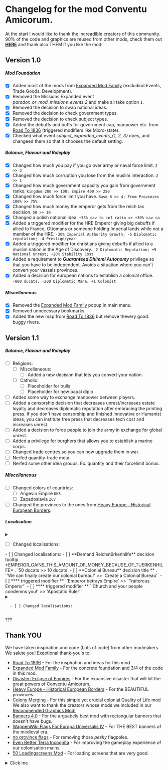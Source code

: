 #  Changelog for the mod Conventu Amicorum.
At the start I would like to thank the increadible creators of this community. 90% of the code and graphics are reused from other mods, check them out [**HERE**](https://github.com/xnrado/conventu-amicorum/blob/main/CHANGELOG.md#thank-you) and thank also THEM if you like the mod!
## Version 1.0
##### Mod Foundation
- [x] Added most of the mods from [Expanded Mod Family](https://steamcommunity.com/workshop/filedetails/?id=1626860092) (excludind Events, Trade Goods, Development). 
- [x] Removed the Missions Expanded event *paradox_or_mod_missions_events.2* and make all take option `1`.
- [x] Removed the decision to swap national ideas.
- [x] Removed the decision to check government types.
- [x] Removed the decision to check subject types.
- [x] Added the debuffs and buffs for government cap, manpower etc. from [Road To 1836](https://steamcommunity.com/sharedfiles/filedetails/?id=2895913903&searchtext=1836) (triggered modifiers like Micro-state).
- [x] Checked what event *subject_expanded_events_{1, 2, 3}* does, and changeed them so that it chooses the default setting.
##### Balance, Flavour and Roleplay
- [x] Changed how much you pay if you go over army or naval force limit. `2 >> 3`
- [x] Changed how much corruption you lose from the muslim interaction. `2 >> 1`
- [x] Changed how much government capacity you gain from government ranks. `Kingdom 200 >> 100; Empire 400 >> 250`
- [x] Changed how much force limit you have. `Base 6 >> 4; From Provinces 100% >> 75%`
- [x] Changed how much money the emperor gets from the reich tax decision. `50 >> 10`
- [x] Changed a polish national idea. `+33% cav to inf ratio >> +30% cav ca`
- [x] Added a triggered modifier for the HRE Emperor giving big debuffs if allied to France, Ottomans or someone holding Imperial lands while not a member of the HRE. `-30% Imperial Authority Growth; -5 Diplomatic reputation; -4 Prestige/year`
- [x] Added a triggered modifier for christians giving debuffs if allied to a muslim nation in the Age of Discovery. `-2 Diplomatic Reputation; +5 National Unrest; +20% Stability Cost`
- [x] Added a requirement to ***Guaranteed Dhimmi Autonomy*** privilege so that you have to be independent. Avoids a situation where you can't convert your vassals provinces.
- [x] Added a decision for european nations to establish a colonial office. `-800 ducats; -200 Diplomatic Mana; +1 Colonist`
##### Miscellaneous 
- [x] Removed the [Expanded Mod Family](https://steamcommunity.com/workshop/filedetails/?id=1626860092) popup in main menu.
- [x] Removed unnecessary bookmarks.
- [x] Added the new map from [Road To 1836](https://steamcommunity.com/sharedfiles/filedetails/?id=2895913903&searchtext=1836) but remove thevery good. buggy rivers.

## Version 1.1
##### Balance, Flavour and Roleplay
- [ ] Religions:
    - [ ] Miscellaneous:
        - [ ] Added a new decision that lets you convert your nation.
    - [ ] Catholic:
        - [ ] Placeholder for bulls 
        - [ ] Placeholder for new papal diplo
- [ ] Added some way to exchange manpower between players.
- [ ] Added a censorship decision that decreases unrest/increases estate loyalty and decreases diplomatic reputation after embracing the printing press. If you don't have censorship and finished Innovative or Humanist ideas, you can institute free press that decreases tech cost and increases unrest.
- [ ] Added a decision to force people to join the army in exchange for global unrest. 
- [ ] Added a privilege for burghers that allows you to establish a marine corps.
- [ ] Changed trade centres so you can now upgrade them in war.
- [ ] Nerfed quantity-trade meta.
- [ ] Nerfed some other idea groups. Ex. quantity and their forcelimit bonus.
##### Miscellaneous 
- [ ] Changed colors of countries:
    - [ ] Angevin Empire `UKS `
    - [ ] Zapadoslavia `ZCV `
- [ ] Changed the provinces to the ones from [Heavy Europe - Historical European Borders](https://steamcommunity.com/sharedfiles/filedetails/?id=2163051328).
##### Localisation
<details>
  <summary>
  
  - [ ] Changed localisations:
      
  </summary>
  
    - [ ] **Demand Reichstürkenhilfe** decision tooltip *EMPEROR_GAINS_THIS_AMOUNT_OF_MONEY_BECAUSE_OF_TUERKENHILFE* . `50 ducats >> 10 ducats`
    - [ ] **Colonial Bureau** decision title ** . `'We can finally create our colonial bureau!' >> 'Create a Colonial Bureau'`
    - [ ] **** triggered modifier ** `'Emperor betrays Empire' >> 'Traitorous Emperor'`
    - [ ] **** triggered modifier ** `'Church and your people condemns you!' >> 'Apostatic Ruler'`

</details>
- [ ] Changed localisations:
    - [ ] **Demand Reichstürkenhilfe** decision tooltip *EMPEROR_GAINS_THIS_AMOUNT_OF_MONEY_BECAUSE_OF_TUERKENHILFE* . `50 ducats >> 10 ducats`
    - [ ] **Colonial Bureau** decision title ** . `'We can finally create our colonial bureau!' >> 'Create a Colonial Bureau'`
    - [ ] **** triggered modifier ** `'Emperor betrays Empire' >> 'Traitorous Emperor'`
    - [ ] **** triggered modifier ** `'Church and your people condemns you!' >> 'Apostatic Ruler'`

<details>
    
  <summary>
      
      - [ ] Changed localisations:
    
  </summary>
    
    - [ ] **Demand Reichstürkenhilfe** decision tooltip *EMPEROR_GAINS_THIS_AMOUNT_OF_MONEY_BECAUSE_OF_TUERKENHILFE* . `50 ducats >> 10 ducats`
    - [ ] **Colonial Bureau** decision title ** . `'We can finally create our colonial bureau!' >> 'Create a Colonial Bureau'`
    - [ ] **** triggered modifier ** `'Emperor betrays Empire' >> 'Traitorous Emperor'`
    - [ ] **** triggered modifier ** `'Church and your people condemns you!' >> 'Apostatic Ruler'`
    
</details>

???

## Thank YOU
We have taken inspiration and code (Lots of code) from other modmakers. We salute you! Exeptional thank-you's to:
+   [Road To 1836](https://steamcommunity.com/sharedfiles/filedetails/?id=2895913903&searchtext=1836) - For the inspiration and ideas for this mod.
+   [Expanded Mod Family](https://steamcommunity.com/workshop/filedetails/?id=1626860092) - For the concrete foundation and 3/4 of the code in this mod.
+   [Disaster: Eclipse of Empires](https://steamcommunity.com/sharedfiles/filedetails/?id=2805088800) - For the expansive disaster that will hit the great powers of Conventu Amicorum.
+   [Heavy Europe - Historical European Borders](https://steamcommunity.com/sharedfiles/filedetails/?id=2163051328) - For the BEAUTIFUL provinces. 
+   [Colony Merging](https://steamcommunity.com/sharedfiles/filedetails/?id=1562888561) - For this simple yet crucial colonial Quality of Life mod
We also want to thank the creators whose mods we included in our [Recommended Graphics Mod!](https://steamcommunity.com/sharedfiles/filedetails/?id=2901389406)
+   [Banners 4.0](https://steamcommunity.com/sharedfiles/filedetails/?id=2129713984) - For the arguabely best mod with rectangular banners that doesn't have bugs.
+   [WappenWiki Flags For Europa Universalis IV](https://steamcommunity.com/sharedfiles/filedetails/?id=1253972870) - For THE BEST banners of the medieval era.
+   [no province flags](https://steamcommunity.com/sharedfiles/filedetails/?id=2861738197) - For removing those *pesky* flagpoles.
+   [Even Better Terra Incognita](https://steamcommunity.com/sharedfiles/filedetails/?id=185341579) - For improving the gameplay experience of our colonisation mains.
+   [50 Loadingscreens Mod](https://steamcommunity.com/sharedfiles/filedetails/?id=251964175&searchtext=loading+screen) - For loading screens that are very good.



<details>
  <summary>Click me</summary>
  
  1. Foo
  2. Bar
     * Baz
     * Qux

</details>
